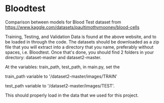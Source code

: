 # Bloodtest
Comparison between models for Blood Test dataset from https://www.kaggle.com/datasets/paultimothymooney/blood-cells

Training, Testing, and Validation Data is found at the above website, and to be loaded in through the code. The datasets should be downloaded as a zip file that you will extract into a directory that you name, preferably without spaces, i.e. Bloodtest. Once that's done, you should find 2 folders in your directory: dataset-master and dataset2-master.

At the variables: train_path, test_path, in main.py, set the 

train_path variable to '<Directory you extracted the files to>/dataset2-master/images/TRAIN'
  
test_path variable to '<Directory you extracted the files to>/dataset2-master/images/TEST'.

This should properly load in the data that we used for this project.
